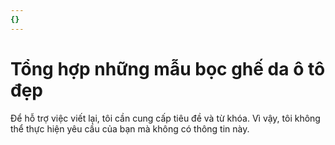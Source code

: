 ```yaml
---
{}
---
```


# Tổng hợp những mẫu bọc ghế da ô tô đẹp

Để hỗ trợ việc viết lại, tôi cần cung cấp tiêu đề và từ khóa. Vì vậy, tôi không thể thực hiện yêu cầu của bạn mà không có thông tin này.